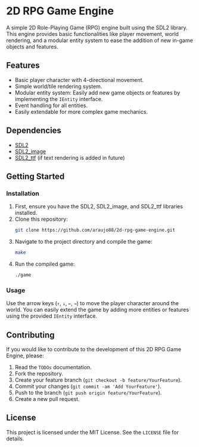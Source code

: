 # 2D RPG Game Engine

A simple 2D Role-Playing Game (RPG) engine built using the SDL2 library. This engine provides basic functionalities like player movement, world rendering, and a modular entity system to ease the addition of new in-game objects and features.

## Features

- Basic player character with 4-directional movement.
- Simple world/tile rendering system.
- Modular entity system: Easily add new game objects or features by implementing the `IEntity` interface.
- Event handling for all entities.
- Easily extendable for more complex game mechanics.

## Dependencies

- [SDL2](https://www.libsdl.org/)
- [SDL2_image](https://www.libsdl.org/projects/SDL_image/)
- [SDL2_ttf](https://www.libsdl.org/projects/SDL_ttf/) (if text rendering is added in future)

## Getting Started

### Installation

1. First, ensure you have the SDL2, SDL2_image, and SDL2_ttf libraries installed.
2. Clone this repository:
   ```bash
   git clone https://github.com/araujo88/2d-rpg-game-engine.git
   ```
3. Navigate to the project directory and compile the game:
   ```bash
   make
   ```
4. Run the compiled game:
   ```bash
   ./game
   ```

### Usage

Use the arrow keys (`↑`, `↓`, `←`, `→`) to move the player character around the world. You can easily extend the game by adding more entities or features using the provided `IEntity` interface.

## Contributing

If you would like to contribute to the development of this 2D RPG Game Engine, please:

1. Read the `TODOs` documentation.
2. Fork the repository.
3. Create your feature branch (`git checkout -b feature/YourFeature`).
4. Commit your changes (`git commit -am 'Add YourFeature'`).
5. Push to the branch (`git push origin feature/YourFeature`).
6. Create a new pull request.

## License

This project is licensed under the MIT License. See the `LICENSE` file for details.
